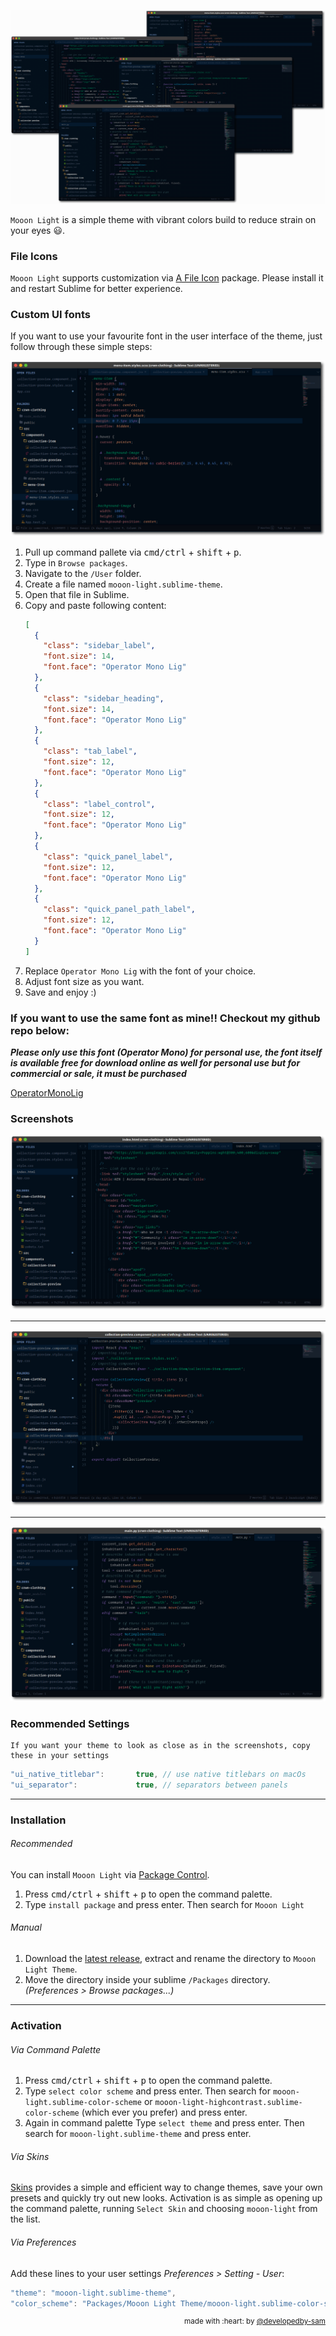 ![mooon-light](./images/hero.png)

`Mooon Light` is a simple theme with vibrant colors build to reduce strain on your eyes 😃.

### File Icons

`Mooon Light` supports customization via [A File Icon](https://github.com/ihodev/a-file-icon) package. Please install it and restart Sublime for better experience.

### Custom UI fonts

If you want to use your favourite font in the
user interface of the theme, just follow through these simple steps:

![Moon Light Custom Fonts](./images/sass.png)

1. Pull up command pallete via <kbd>cmd/ctrl</kbd> + <kbd>shift</kbd> + <kbd>p</kbd>.
2. Type in `Browse packages`.
3. Navigate to the `/User` folder.
4. Create a file named `mooon-light.sublime-theme`.
5. Open that file in Sublime.
6. Copy and paste following content:
   ```json
   [
     {
       "class": "sidebar_label",
       "font.size": 14,
       "font.face": "Operator Mono Lig"
     },
     {
       "class": "sidebar_heading",
       "font.size": 14,
       "font.face": "Operator Mono Lig"
     },
     {
       "class": "tab_label",
       "font.size": 12,
       "font.face": "Operator Mono Lig"
     },
     {
       "class": "label_control",
       "font.size": 12,
       "font.face": "Operator Mono Lig"
     },
     {
       "class": "quick_panel_label",
       "font.size": 12,
       "font.face": "Operator Mono Lig"
     },
     {
       "class": "quick_panel_path_label",
       "font.size": 12,
       "font.face": "Operator Mono Lig"
     }
   ]
   ```
7. Replace `Operator Mono Lig` with the font of your choice.
8. Adjust font size as you want.
9. Save and enjoy :)

### If you want to use the same font as mine!! Checkout my github repo below:

**_Please only use this font (Operator Mono) for personal use, the font itself is available free for download online as well for personal use but for commercial or sale, it must be purchased_**

[OperatorMonoLig](https://github.com/developedby-sam/OperatorMonoLig)

### Screenshots

![html](./images/html.png)

---

![jsx](./images/jsx.png)

---

![python](./images/python.png)

### Recommended Settings

    If you want your theme to look as close as in the screenshots, copy these in your settings

```js
"ui_native_titlebar":       true, // use native titlebars on macOs
"ui_separator":             true, // separators between panels
```

---

### Installation

###### Recommended

You can install `Mooon Light` via [Package Control](https://packagecontrol.io/).

1. Press <kbd>cmd/ctrl</kbd> + <kbd>shift</kbd> + <kbd>p</kbd> to open the command palette.
2. Type `install package` and press enter. Then search for `Mooon Light`

###### Manual

1. Download the [latest release](https://github.com/developedby-sam/mooon-light/releases), extract and rename the directory to `Mooon Light Theme`.
2. Move the directory inside your sublime `/Packages` directory. _(Preferences > Browse packages...)_

---

### Activation

###### Via Command Palette

1. Press <kbd>cmd/ctrl</kbd> + <kbd>shift</kbd> + <kbd>p</kbd> to open the command palette.
2. Type `select color scheme` and press enter. Then search for `mooon-light.sublime-color-scheme` or `mooon-light-highcontrast.sublime-color-scheme` (which ever you prefer) and press enter.
3. Again in command palette Type `select theme` and press enter. Then search for `mooon-light.sublime-theme` and press enter.

###### Via Skins

[Skins](https://packagecontrol.io/packages/Skins) provides a simple and efficient way to change themes, save your own presets and quickly try out new looks. Activation is as simple as opening up the command palette, running `Select Skin` and choosing `mooon-light` from the list.

###### Via Preferences

Add these lines to your user settings _Preferences > Setting - User_:

```js
"theme": "mooon-light.sublime-theme",
"color_scheme": "Packages/Mooon Light Theme/mooon-light.sublime-color-scheme",
```

<div align="right"><sup>
  made with :heart: by <a href="https://github.com/developedby-sam">@developedby-sam</a>
</sup></div>
